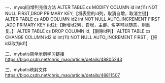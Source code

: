 一、mysql自增列充值方法
ALTER TABLE cs MODIFY COLUMN id int(11) NOT NULL FIRST,DROP PRIMARY KEY;【将表里的id列，取消自增，取消主键】
ALTER TABLE cs ADD COLUMN id2 int NOT NULL AUTO_INCREMENT FIRST ,ADD PRIMARY KEY (id2);【新增id2列，自增，主键。名字可以随意，别重复。】
ALTER TABLE cs DROP COLUMN id;【删除id列】
ALTER TABLE cs CHANGE COLUMN id2 id int(11) NOT NULL AUTO_INCREMENT FIRST ;【把id2改为id1】

二、mybatis简单示例学习链接
https://blog.csdn.net/chris_mao/article/details/48805243

三、mybatis映射文件
https://blog.csdn.net/chris_mao/article/details/48811507